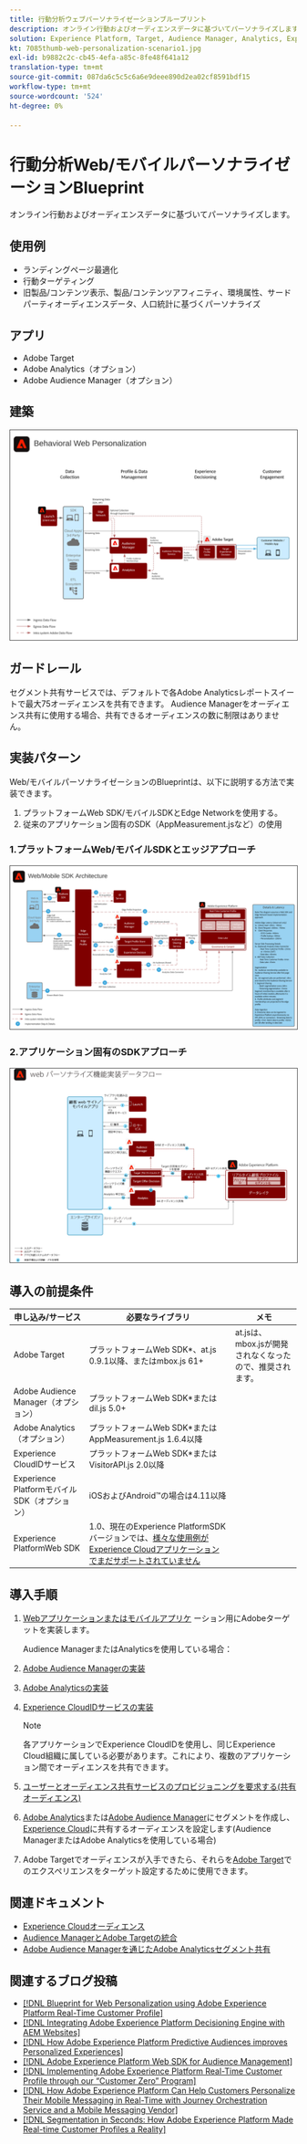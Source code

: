 ```yaml
---
title: 行動分析ウェブパーソナライゼーションブループリント
description: オンライン行動およびオーディエンスデータに基づいてパーソナライズします。
solution: Experience Platform, Target, Audience Manager, Analytics, Experience Cloud Services, Data Collection
kt: 7085thumb-web-personalization-scenario1.jpg
exl-id: b9882c2c-cb45-4efa-a85c-8fe48f641a12
translation-type: tm+mt
source-git-commit: 087da6c5c5c6a6e9deee890d2ea02cf8591bdf15
workflow-type: tm+mt
source-wordcount: '524'
ht-degree: 0%

---
```


# 行動分析Web/モバイルパーソナライゼーションBlueprint

オンライン行動およびオーディエンスデータに基づいてパーソナライズします。

## 使用例

* ランディングページ最適化
* 行動ターゲティング
* 旧製品/コンテンツ表示、製品/コンテンツアフィニティ、環境属性、サードパーティオーディエンスデータ、人口統計に基づくパーソナライズ

## アプリ

* Adobe Target
* Adobe Analytics（オプション）
* Adobe Audience Manager（オプション）

## 建築

<img src="assets/personalization.svg" alt="行動分析ウェブパーソナライゼーションのBlueprintのリファレンスアーキテクチャ" style="border:1px solid #4a4a4a" />


## ガードレール

セグメント共有サービスでは、デフォルトで各Adobe Analyticsレポートスイートで最大75オーディエンスを共有できます。 Audience Managerをオーディエンス共有に使用する場合、共有できるオーディエンスの数に制限はありません。 

## 実装パターン

Web/モバイルパーソナライゼーションのBlueprintは、以下に説明する方法で実装できます。

1. プラットフォームWeb SDK/モバイルSDKとEdge Networkを使用する。
1. 従来のアプリケーション固有のSDK（AppMeasurement.jsなど）の使用

### 1.プラットフォームWeb/モバイルSDKとエッジアプローチ

<img src="assets/websdkflow.svg" alt="プラットフォームWeb SDK/モバイルSDKおよびエッジネットワークアプローチのリファレンスアーキテクチャ" style="border:1px solid #4a4a4a" />

### 2.アプリケーション固有のSDKアプローチ

<img src="assets/appsdkflow.png" alt="アプリケーション固有のSDKアプローチのリファレンスアーキテクチャ" style="border:1px solid #4a4a4a" />




## 導入の前提条件

| 申し込み/サービス | 必要なライブラリ | メモ |
|---|---|---|
| Adobe Target | プラットフォームWeb SDK*、at.js 0.9.1以降、またはmbox.js 61+ | at.jsは、mbox.jsが開発されなくなったので、推奨されます。 |
| Adobe Audience Manager（オプション） | プラットフォームWeb SDK*またはdil.js 5.0+ |  |
| Adobe Analytics（オプション） | プラットフォームWeb SDK*またはAppMeasurement.js 1.6.4以降 |  |
| Experience CloudIDサービス | プラットフォームWeb SDK*またはVisitorAPI.js 2.0以降 |  |
| Experience PlatformモバイルSDK（オプション） | iOSおよびAndroid™の場合は4.11以降 |  |
| Experience PlatformWeb SDK | 1.0、現在のExperience PlatformSDKバージョンでは、[様々な使用例がExperience Cloudアプリケーションでまだサポートされていません](https://github.com/adobe/alloy/projects/5) |  |

## 導入手順

1. [Webアプリケーションまたはモバイルアプリケ](https://experienceleague.adobe.com/docs/target/using/implement-target/implementing-target.html) ーション用にAdobeターゲットを実装します。

   Audience ManagerまたはAnalyticsを使用している場合：

1. [Adobe Audience Managerの実装](https://experienceleague.adobe.com/docs/audience-manager/user-guide/implementation-integration-guides/implement-audience-manager.html)
1. [Adobe Analyticsの実装](https://experienceleague.adobe.com/docs/analytics/implementation/home.html)
1. [Experience CloudIDサービスの実装](https://experienceleague.adobe.com/docs/id-service/using/implementation/implementation-guides.html)

   >[!NOTE]
   >
   >各アプリケーションでExperience CloudIDを使用し、同じExperience Cloud組織に属している必要があります。これにより、複数のアプリケーション間でオーディエンスを共有できます。

1. [ユーザーとオーディエンス共有サービスのプロビジョニングを要求する(共有オーディエンス)](https://www.adobe.com/go/audiences)
1. [Adobe Analytics](https://experienceleague.adobe.com/docs/analytics/components/segmentation/segmentation-workflow/seg-build.html)または[Adobe Audience Manager](https://experienceleague.adobe.com/docs/audience-manager/user-guide/features/segments/segment-builder.html)にセグメントを作成し、[Experience Cloud](https://experienceleague.adobe.com/docs/analytics/components/segmentation/segmentation-workflow/seg-publish.html)に共有するオーディエンスを設定します(Audience ManagerまたはAdobe Analyticsを使用している場合)
1. Adobe Targetでオーディエンスが入手できたら、それらを[Adobe Target](https://experienceleague.adobe.com/docs/target/using/audiences/target.html)でのエクスペリエンスをターゲット設定するために使用できます。

## 関連ドキュメント

* [Experience Cloudオーディエンス](https://experienceleague.adobe.com/docs/core-services/interface/audiences/audience-library.html)
* [Audience ManagerとAdobe Targetの統合](https://experienceleague.adobe.com/docs/audience-manager/user-guide/implementation-integration-guides/integration-other-solutions/aam-target-integration.html)
* [Adobe Audience Managerを通じたAdobe Analyticsセグメント共有](https://experienceleague.adobe.com/docs/analytics/components/segmentation/segmentation-workflow/seg-publish.html)


## 関連するブログ投稿

* [[!DNL Blueprint for Web Personalization using Adobe Experience Platform Real-Time Customer Profile]](https://medium.com/adobetech/blueprint-for-web-personalization-using-adobe-experience-platform-real-time-customer-profile-fef2ce7a4b2f)
* [[!DNL Integrating Adobe Experience Platform Decisioning Engine with AEM Websites]](https://jaeness.medium.com/integrating-adobe-experience-platform-decisioning-engine-with-aem-websites-9c222acd12e2)
* [[!DNL How Adobe Experience Platform Predictive Audiences improves Personalized Experiences]](https://medium.com/adobetech/how-adobe-experience-platform-predictive-audiences-improves-personalized-experiences-1f75a60cb7a3)
* [[!DNL Adobe Experience Platform Web SDK for Audience Management]](https://medium.com/adobetech/adobe-experience-platform-web-sdk-for-audience-management-751fa6d063bc)
* [[!DNL Implementing Adobe Experience Platform Real-Time Customer Profile through our “Customer Zero” Program]](https://medium.com/adobetech/implementing-adobe-experience-platform-real-time-customer-profile-through-our-customer-zero-32e7cd952896)
* [[!DNL How Adobe Experience Platform Can Help Customers Personalize Their Mobile Messaging in Real-Time with Journey Orchestration Service and a Mobile Messaging Vendor]](https://medium.com/adobetech/how-adobe-experience-platform-helped-a-client-personalize-their-mobile-messaging-in-real-time-with-7d634aefa098)
* [[!DNL Segmentation in Seconds: How Adobe Experience Platform Made Real-time Customer Profiles a Reality]](https://medium.com/adobetech/segmentation-in-seconds-how-adobe-experience-platform-made-real-time-customer-profiles-a-reality-a7a8552b0847)

